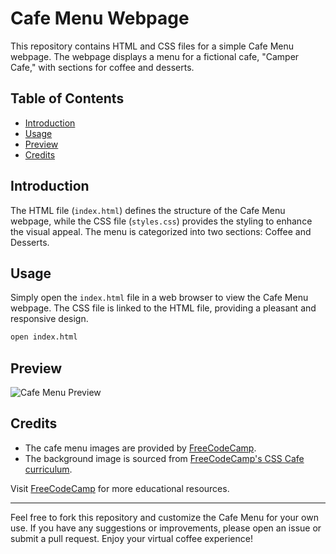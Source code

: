 # Cafe Menu Webpage

This repository contains HTML and CSS files for a simple Cafe Menu webpage. The webpage displays a menu for a fictional cafe, "Camper Cafe," with sections for coffee and desserts.

## Table of Contents

- [Introduction](#introduction)
- [Usage](#usage)
- [Preview](#preview)
- [Credits](#credits)

## Introduction

The HTML file (`index.html`) defines the structure of the Cafe Menu webpage, while the CSS file (`styles.css`) provides the styling to enhance the visual appeal. The menu is categorized into two sections: Coffee and Desserts.

## Usage

Simply open the `index.html` file in a web browser to view the Cafe Menu webpage. The CSS file is linked to the HTML file, providing a pleasant and responsive design.

```bash
open index.html
```

## Preview

![Cafe Menu Preview](preview.png)

## Credits

- The cafe menu images are provided by [FreeCodeCamp](https://www.freecodecamp.org).
- The background image is sourced from [FreeCodeCamp's CSS Cafe curriculum](https://www.freecodecamp.org/curriculum/css-cafe).

Visit [FreeCodeCamp](https://www.freecodecamp.org) for more educational resources.

---

Feel free to fork this repository and customize the Cafe Menu for your own use. If you have any suggestions or improvements, please open an issue or submit a pull request. Enjoy your virtual coffee experience!


